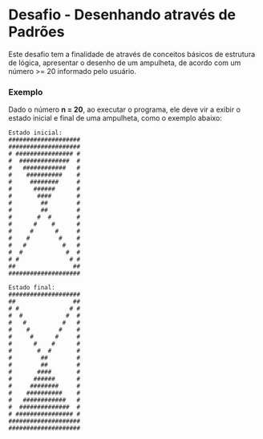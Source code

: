 # Desafio - Desenhando através de Padrões

Este desafio tem a finalidade de através de conceitos básicos de estrutura de lógica, apresentar o desenho de um ampulheta, de acordo com um número >= 20 informado pelo usuário.

### Exemplo

Dado o número **n = 20**, ao executar o programa, ele deve vir a exibir o estado inicial e final de uma ampulheta, como o exemplo abaixo:

```
Estado inicial:
####################
####################
# ################ #
#  ##############  #
#   ############   #
#    ##########    #
#     ########     #
#      ######      #
#       ####       #
#        ##        #
#        ##        #
#       #  #       #
#      #    #      #
#     #      #     #
#    #        #    #
#   #          #   #
#  #            #  #
# #              # #
##                ##
####################

Estado final:
####################
##                ##
# #              # #
#  #            #  #
#   #          #   #
#    #        #    #
#     #      #     #
#      #    #      #
#       #  #       #
#        ##        #
#        ##        #
#       ####       #
#      ######      #
#     ########     #
#    ##########    #
#   ############   #
#  ##############  #
# ################ #
####################
####################
```